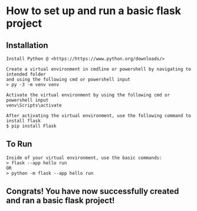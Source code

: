 # How to set up and run a basic flask project
## Installation
    Install Python @ <https://https://www.python.org/downloads/>

    Create a virtual environment in cmdline or powershell by navigating to intended folder
    and using the following cmd or powershell input
    > py -3 -m venv venv

    Activate the virtual environment by using the following cmd or powershell input
    venv\Scripts\activate

    After activating the virtual environment, use the following command to install flask
    $ pip install Flask

## To Run
    Inside of your virtual environment, use the basic commands:
    > flask --app hello run
    OR
    > python -m flask --app hello run

## Congrats! You have now successfully created and ran a basic flask project!